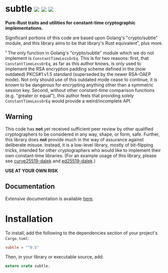 
# subtle  [![](https://img.shields.io/crates/v/subtle.svg)](https://crates.io/crates/subtle) [![](https://docs.rs/subtle/badge.svg)](https://docs.rs/subtle) [![](https://travis-ci.org/dalek-cryptography/subtle.svg?branch=master)](https://travis-ci.org/dalek-cryptography/subtle)

**Pure-Rust traits and utilities for constant-time cryptographic implementations.**

Significant portions of this code are based upon Golang's "crypto/subtle"
module, and this library aims to be that library's Rust equivalent¹, plus more.

¹ The only function in Golang's "crypto/subtle" module which we do not implement
is `ConstantTimeLessOrEq`.  This is for two reasons: first, that
`ConstantTimeLessOrEq`, as far as this author knows, is only used to implement
the RSA encryption padding scheme defined in the (now outdated) PKCS#1 v1.5
standard (superseded by the newer RSA-OAEP mode).  Not only should use of this
outdated mode cease to continue, it is known to be dangerous for encrypting
anything other than a symmetric session key.  Second, without other constant-time
comparison functions (e.g. "greater or equal"), this author feels that
providing solely `ConstantTimeLessOrEq` would provide a
weird/incomplete API.

## Warning

This code has **not** yet received sufficient peer review by other qualified
cryptographers to be considered in any way, shape, or form, safe.  Further, this
library does **not** provide much in the way of assurance against deliberate
misuse.  Instead, it is a low-level library, mostly of bit-flipping tricks,
intended for other cryptographers who would like to implement their own
constant-time libraries.  (For an example usage of this library, please see
[curve25519-dalek](https://github.com/dalek-cryptography/curve25519-dalek) and
[ed25519-dalek](https://github.com/dalek-cryptography/ed25519-dalek).)

**USE AT YOUR OWN RISK**

## Documentation

Extensive documentation is available [here](https://docs.rs/subtle).

# Installation

To install, add the following to the dependencies section of your project's
`Cargo.toml`:

```toml
subtle = "^0.5"
```

Then, in your library or executable source, add:

```rust
extern crate subtle;
```
